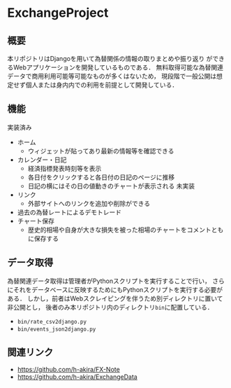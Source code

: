 # ExchangeProject
## 概要
本リポジトリはDjangoを用いて為替関係の情報の取りまとめや振り返り
ができるWebアプリケーションを開発しているものである．
無料取得可能な為替関連データで商用利用可能等可能なものが多くはないため，
現段階で一般公開は想定せず個人または身内内での利用を前提として開発している．

## 機能
実装済み
- ホーム
  - ウィジェットが貼ってあり最新の情報等を確認できる
- カレンダー・日記
  - 経済指標発表時刻等を表示
  - 各日付をクリックすると各日付の日記のページに推移
  - 日記の横にはその日の値動きのチャートが表示される
未実装
- リンク
  - 外部サイトへのリンクを追加や削除ができる
- 過去の為替レートによるデモトレード
- チャート保存
  - 歴史的相場や自身が大きな損失を被った相場のチャートをコメントともに保存する

## データ取得
為替関連データ取得は管理者がPythonスクリプトを実行することで行い，
さらにそれをデータベースに反映するためにもPythonスクリプトを実行する必要がある．
しかし，前者はWebスクレイピングを伴うため別ディレクトリに置いて非公開とし，
後者のみ本リポジトリ内のディレクトリ`bin`に配置している．
- `bin/rate_csv2django.py`
- `bin/events_json2django.py`

## 関連リンク
- https://github.com/h-akira/FX-Note
- https://github.com/h-akira/ExchangeData
